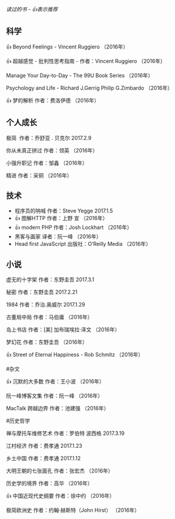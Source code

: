 
*读过的书 - 👍表示推荐*

## 科学

👍 Beyond Feelings - Vincent Ruggiero （2016年）

👍 超越感觉 - 批判性思考指南 - 作者：Vincent Ruggiero （2016年）

Manage Your Day-to-Day - The 99U Book Series （2016年）

Psychology and Life - Richard J.Gerrig Philip G.Zimbardo （2016年）

👍 梦的解析 作者：费洛伊德 （2016年）

## 个人成长

极简  作者：乔舒亚 . 贝克尔 2017.2.9

你从未真正拼过 作者：领英 （2016年）

小强升职记 作者：邹鑫 （2016年）

精进 作者：采铜 （2016年）

## 技术

* 程序员的呐喊 作者：Steve Yegge 2017.1.5
* 👍 图解HTTP 作者：上野 宣 （2016年）
* 👍 modern PHP 作者：Josh Lockhart （2016年）
* 黑客与画家 译者：阮一峰 （2016年）
* Head first JavaScript 出版社：O’Reilly Media （2016年）

## 小说

虚无的十字架 作者：东野圭吾 2017.3.1

秘密 作者：东野圭吾 2017.2.21

1984 作者：乔治.奥威尔 2017.1.29

古董局中局 作者：马伯庸 （2016年）

岛上书店 作者：[美] 加布瑞埃拉·泽文 （2016年）

梦幻花 作者：东野圭吾 （2016年）

👍 Street of Eternal Happiness - Rob Schmitz （2016年）


#杂文

👍 沉默的大多数 作者：王小波 （2016年）

阮一峰博客文集 作者：阮一峰 （2016年）

MacTalk 跨越边界 作者：池建强 （2016年）


#历史哲学

禅与摩托车维修艺术 作者：罗伯特 波西格 2017.3.19

江村经济 作者：费孝通 2017.1.23

乡土中国 作者：费孝通 2017.1.12

大明王朝的七张面孔 作者：张宏杰 （2016年）

历史学的境界 作者：高华 （2016年）

👍 中国近现代史纲要 作者：徐中约 （2016年）

极简欧洲史 作者：约翰·赫斯特（John Hirst） （2016年）


